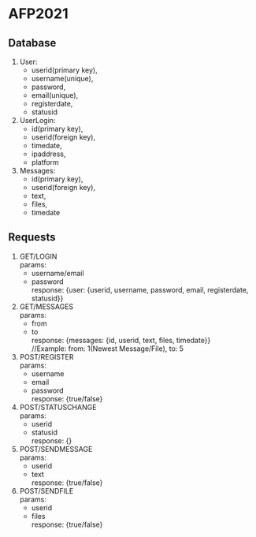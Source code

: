 # AFP2021

## Database
  1. User: 
        - userid(primary key),
        - username(unique),
        - password,
        - email(unique),      
        - registerdate,
        - statusid
  2. UserLogin:
        - id(primary key),
        - userid(foreign key),
        - timedate,
        - ipaddress,
        - platform
  3. Messages:
        - id(primary key),
        - userid(foreign key),
        - text,
        - files,
        - timedate

## Requests
  1. GET/LOGIN  
    params:  
      - username/email  
      - password  
    response: {user: {userid, username, password, email, registerdate, statusid}} 
  2. GET/MESSAGES  
    params:
      - from
      - to  
    response: {messages: {id, userid, text, files, timedate}}   
    //Example: from: 1(Newest Message/File), to: 5
  3. POST/REGISTER  
    params:
      - username
      - email
      - password  
     response: {true/false} 
  4. POST/STATUSCHANGE  
    params:
      - userid
      - statusid  
    response: {}
  5. POST/SENDMESSAGE  
    params:
      - userid
      - text  
    response: {true/false}
  6. POST/SENDFILE  
    params:
      - userid
      - files  
    response: {true/false}
